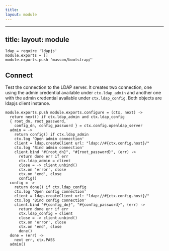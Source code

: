 ```yaml
---
title: 
layout: module
---
```

---
title: 
layout: module
---

    ldap = require 'ldapjs'
    module.exports = []
    module.exports.push 'masson/bootstrap/'

Connect
-------

Test the connection to the LDAP server. It creates two
connection, one using the admin credential available 
under `ctx.ldap_admin` and another one with the admin credential
available under `ctx.ldap_config`. Both objects are ldapjs 
client instance.

    module.exports.push module.exports.configure = (ctx, next) ->
      return next() if ctx.ldap_admin and ctx.ldap_config
      { root_dn, root_password,
        config_dn, config_password } = ctx.config.openldap_server
      admin = ->
        return config() if ctx.ldap_admin
        ctx.log 'Open admin connection'
        client = ldap.createClient url: "ldap://#{ctx.config.host}/"
        ctx.log 'Bind admin connection'
        client.bind "#{root_dn}", "#{root_password}", (err) ->
          return done err if err
          ctx.ldap_admin = client
          close = -> client.unbind()
          ctx.on 'error', close
          ctx.on 'end', close
          config()
      config = ->
        return done() if ctx.ldap_config
        ctx.log 'Open config connection'
        client = ldap.createClient url: "ldap://#{ctx.config.host}/"
        ctx.log 'Bind config connection'
        client.bind "#{config_dn}", "#{config_password}", (err) ->
          return done err if err
          ctx.ldap_config = client
          close = -> client.unbind()
          ctx.on 'error', close
          ctx.on 'end', close
          done()
      done = (err) ->
        next err, ctx.PASS
      admin()



